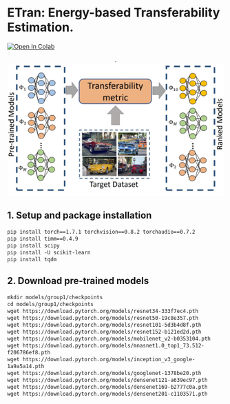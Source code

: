# ETran: Energy-based Transferability Estimation.

[![Open In Colab](https://colab.research.google.com/assets/colab-badge.svg)](https://colab.research.google.com/drive/1IFpB3-Z99WcmfJG4MEFTrkmdvdHPsYtt?usp=sharing)


<p align="center">.
<img  src="Figures/Transferability.jpg" width="600">
<p/>

## 1. Setup and package installation
```
pip install torch==1.7.1 torchvision==0.8.2 torchaudio==0.7.2
pip install timm==0.4.9
pip install scipy
pip install -U scikit-learn
pip install tqdm
```

## 2. Download pre-trained models
```
mkdir models/group1/checkpoints
cd models/group1/checkpoints
wget https://download.pytorch.org/models/resnet34-333f7ec4.pth
wget https://download.pytorch.org/models/resnet50-19c8e357.pth
wget https://download.pytorch.org/models/resnet101-5d3b4d8f.pth
wget https://download.pytorch.org/models/resnet152-b121ed2d.pth
wget https://download.pytorch.org/models/mobilenet_v2-b0353104.pth
wget https://download.pytorch.org/models/mnasnet1.0_top1_73.512-f206786ef8.pth
wget https://download.pytorch.org/models/inception_v3_google-1a9a5a14.pth
wget https://download.pytorch.org/models/googlenet-1378be20.pth
wget https://download.pytorch.org/models/densenet121-a639ec97.pth
wget https://download.pytorch.org/models/densenet169-b2777c0a.pth
wget https://download.pytorch.org/models/densenet201-c1103571.pth
```



